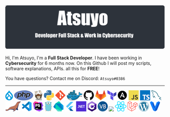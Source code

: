 
<h3 align="center">
  <img src="images/ats.png"/>
</h3>

Hi, I'm Atsuyo, I'm a **Full Stack Developer**. I have been working in **Cybersecurity** for 6 months now. On this Github I will post my scripts, software explanations, APIs. all this for **FREE**!

You have questions? Contact me on Discord: ``Atsuyo#0386``

---

<a href="https://www.drupal.org/" title="Drupal"><img src="icon/drupal.png" /></a>
<a href="https://www.php.net/" title="PHP"><img src="icon/php.png" /></a>
<a href="https://getcomposer.org/" title="Composer"><img src="icon/composer.png" /></a>
<a href="https://www.python.org/" title="Python"><img src="icon/python.png" /></a>
<a href="https://git-scm.com/" title="Git"><img src="icon/git.png" /></a>
<a href="https://www.docker.com/" title="Docker"><img src="icon/docker.png" /></a>
<a href="https://github.com/" title="GitHub"><img src="icon/github.png" /></a>
<a href="https://gitlab.com/" title="GitLab"><img src="icon/gitlab.png" /></a>
<a href="https://www.terraform.io/" title="Terraform"><img src="icon/terraform.png" /></a>
<a href="https://www.ansible.com/" title="Ansible"><img src="icon/ansible.png" /></a>
<a href="https://en.wikipedia.org/wiki/JavaScript" title="JavaScript"><img src="icon/javascript.png" /></a>
<a href="https://www.typescriptlang.org/" title="TypeScript"><img src="icon/typescript.png" /></a>
<a href="https://www.mysql.com/" title="MySQL"><img src="icon/mysql.png" /></a>
<a href="https://mariadb.org/" title="MariaDB"><img src="icon/mariadb.png" /></a>
<a href="https://code.visualstudio.com/" title="Visual Studio Code"><img src="icon/vscode.png" /></a>
<a href="https://www.jetbrains.com/phpstorm/" title="PHPStorm"><img src="icon/phpstorm.png" /></a>
<a href="https://golang.org/" title="Golang"><img src="icon/golang.png" /></a>
<a href="https://dart.dev/" title="Dart"><img src="icon/dartlang.png" /></a>
<a href="https://flutter.dev/" title="Flutter"><img src="icon/flutter.png" /></a>
<a href="https://dotnet.microsoft.com/" title="dotNet"><img src="icon/dotnet.png" /></a>
<a href="http://csharp.net/" title="C#"><img src="icon/csharp.png" /></a>
<a href="https://docs.microsoft.com/en-us/dotnet/visual-basic/" title="Visual Basic"><img src="icon/vbnet.png" /></a>
<a href="https://angular.io/" title="Angular"><img src="icon/angular.png" /></a>
<a href="https://reactjs.org/" title="React"><img src="icon/react.png" /></a>
<a href="https://laravel.com/" title="Laravel"><img src="icon/laravel.png" /></a>
<a href="https://wordpress.org/" title="WordPress"><img src="icon/wordpress.png" /></a>
<a href="https://www.vagrantup.com/" title="Vagrant"><img src="icon/vagrant.png" /></a>
